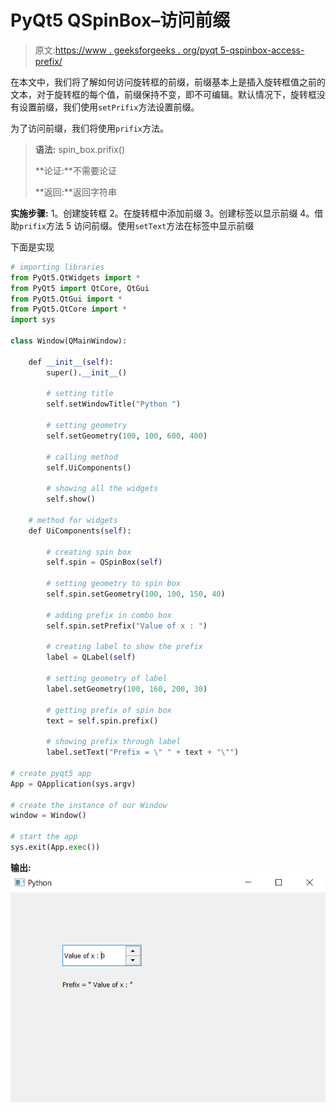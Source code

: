 # PyQt5 QSpinBox–访问前缀

> 原文:[https://www . geeksforgeeks . org/pyqt 5-qspinbox-access-prefix/](https://www.geeksforgeeks.org/pyqt5-qspinbox-accessing-prefix/)

在本文中，我们将了解如何访问旋转框的前缀，前缀基本上是插入旋转框值之前的文本，对于旋转框的每个值，前缀保持不变，即不可编辑。默认情况下，旋转框没有设置前缀，我们使用`setPrifix`方法设置前缀。

为了访问前缀，我们将使用`prifix`方法。

> **语法:** spin_box.prifix()
> 
> **论证:**不需要论证
> 
> **返回:**返回字符串

**实施步骤:**
1。创建旋转框
2。在旋转框中添加前缀
3。创建标签以显示前缀
4。借助`prifix`方法
5 访问前缀。使用`setText`方法在标签中显示前缀

下面是实现

```py
# importing libraries
from PyQt5.QtWidgets import *
from PyQt5 import QtCore, QtGui
from PyQt5.QtGui import * 
from PyQt5.QtCore import * 
import sys

class Window(QMainWindow):

    def __init__(self):
        super().__init__()

        # setting title
        self.setWindowTitle("Python ")

        # setting geometry
        self.setGeometry(100, 100, 600, 400)

        # calling method
        self.UiComponents()

        # showing all the widgets
        self.show()

    # method for widgets
    def UiComponents(self):

        # creating spin box
        self.spin = QSpinBox(self)

        # setting geometry to spin box
        self.spin.setGeometry(100, 100, 150, 40)

        # adding prefix in combo box
        self.spin.setPrefix("Value of x : ")

        # creating label to show the prefix
        label = QLabel(self)

        # setting geometry of label
        label.setGeometry(100, 160, 200, 30)

        # getting prefix of spin box
        text = self.spin.prefix()

        # showing prefix through label
        label.setText("Prefix = \" " + text + "\"")

# create pyqt5 app
App = QApplication(sys.argv)

# create the instance of our Window
window = Window()

# start the app
sys.exit(App.exec())
```

**输出:**
![](img/52c9cb15cd64c6a79366962b6045a475.png)